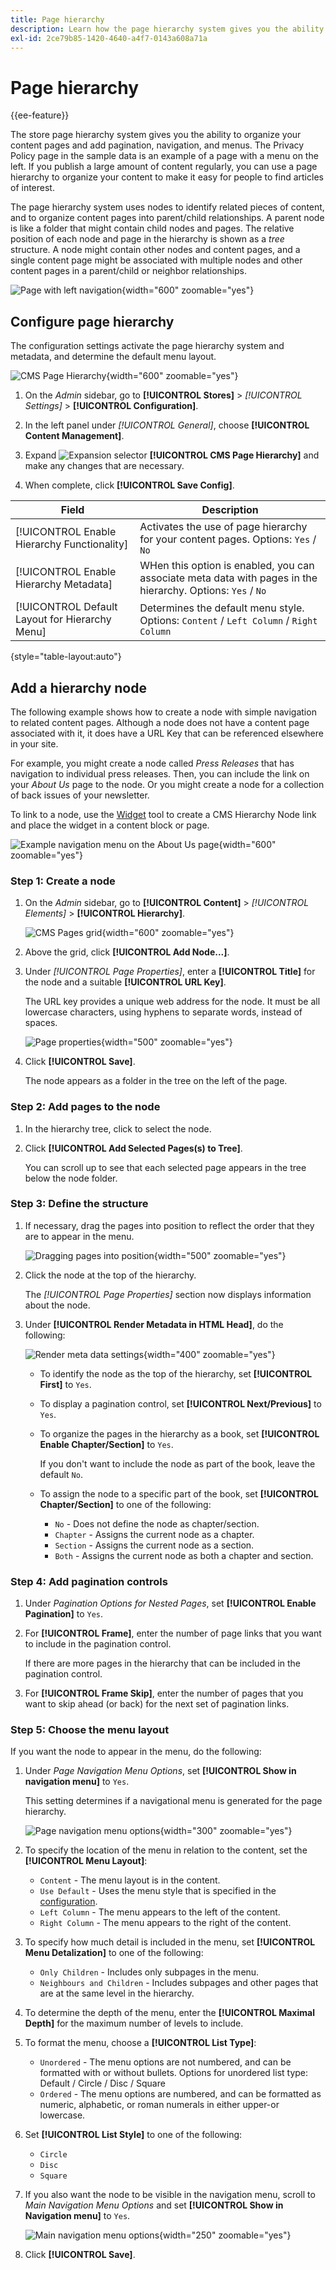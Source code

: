 ```yaml
---
title: Page hierarchy
description: Learn how the page hierarchy system gives you the ability to organize your content pages and add pagination, navigation, and menus.
exl-id: 2ce79b85-1420-4640-a4f7-0143a608a71a
---
```

# Page hierarchy

{{ee-feature}}

The store page hierarchy system gives you the ability to organize your content pages and add pagination, navigation, and menus. The Privacy Policy page in the sample data is an example of a page with a menu on the left. If you publish a large amount of content regularly, you can use a page hierarchy to organize your content to make it easy for people to find articles of interest.

The page hierarchy system uses nodes to identify related pieces of content, and to organize content pages into parent/child relationships. A parent node is like a folder that might contain child nodes and pages. The relative position of each node and page in the hierarchy is shown as a _tree_ structure. A node might contain other nodes and content pages, and a single content page might be associated with multiple nodes and other content pages in a parent/child or neighbor relationships.

![Page with left navigation](./assets/storefront-privacy-policy.png){width="600" zoomable="yes"}

## Configure page hierarchy

The configuration settings activate the page hierarchy system and metadata, and determine the default menu layout.

![CMS Page Hierarchy](./assets/content-management-cms-page-hierarchy.png){width="600" zoomable="yes"}

1. On the _Admin_ sidebar, go to **[!UICONTROL Stores]** > _[!UICONTROL Settings]_ > **[!UICONTROL Configuration]**.

1. In the left panel under _[!UICONTROL General]_, choose **[!UICONTROL Content Management]**.

1. Expand ![Expansion selector](../assets/icon-display-expand.png) **[!UICONTROL CMS Page Hierarchy]**  and make any changes that are necessary.

1. When complete, click **[!UICONTROL Save Config]**.

|Field|Description|
|--- |--- |
|[!UICONTROL Enable Hierarchy Functionality]|Activates the use of page hierarchy for your content pages. Options: `Yes` / `No`|
|[!UICONTROL Enable Hierarchy Metadata]|WHen this option is enabled, you can associate meta data with pages in the hierarchy. Options: `Yes` / `No`|
|[!UICONTROL Default Layout for Hierarchy Menu]|Determines the default menu style. Options: `Content` / `Left Column` / `Right Column`|

{style="table-layout:auto"}

## Add a hierarchy node

The following example shows how to create a node with simple navigation to related content pages. Although a node does not have a content page associated with it, it does have a URL Key that can be referenced elsewhere in your site.

For example, you might create a node called _Press Releases_ that has navigation to individual press releases. Then, you can include the link on your _About Us_ page to the node. Or you might create a node for a collection of back issues of your newsletter.

To link to a node, use the [Widget](widgets.md) tool to create a CMS Hierarchy Node link and place the widget in a content block or page.

![Example navigation menu on the About Us page](./assets/page-navigation-storefront.png){width="600" zoomable="yes"}

### Step 1: Create a node

1. On the _Admin_ sidebar, go to **[!UICONTROL Content]** > _[!UICONTROL Elements]_ > **[!UICONTROL Hierarchy]**.

   ![CMS Pages grid](./assets/page-hierarchy-cms-pages.png){width="600" zoomable="yes"}

1. Above the grid, click **[!UICONTROL Add Node...]**.

1. Under _[!UICONTROL Page Properties]_, enter a **[!UICONTROL Title]** for the node and a suitable **[!UICONTROL URL Key]**.

   The URL key provides a unique web address for the node. It must be all lowercase characters, using hyphens to separate words, instead of spaces.

   ![Page properties](./assets/page-hierarchy-add-node-page-properties.png){width="500" zoomable="yes"}

1. Click **[!UICONTROL Save]**.

   The node appears as a folder in the tree on the left of the page.

### Step 2: Add pages to the node

1. In the hierarchy tree, click to select the node.

1. Click **[!UICONTROL Add Selected Pages(s) to Tree]**.

   You can scroll up to see that each selected page appears in the tree below the node folder.

### Step 3: Define the structure

1. If necessary, drag the pages into position to reflect the order that they are to appear in the menu.

   ![Dragging pages into position](./assets/page-hierarchy-drag-to-position.png){width="500" zoomable="yes"}

1. Click the node at the top of the hierarchy.

   The _[!UICONTROL Page Properties]_ section now displays information about the node.

1. Under **[!UICONTROL Render Metadata in HTML Head]**, do the following:

   ![Render meta data settings](./assets/page-hierarchy-render-metadata.png){width="400" zoomable="yes"}

   - To identify the node as the top of the hierarchy, set **[!UICONTROL First]** to `Yes`.

   - To display a pagination control, set **[!UICONTROL Next/Previous]** to `Yes`.

   - To organize the pages in the hierarchy as a book, set **[!UICONTROL Enable Chapter/Section]** to `Yes`.

      If you don't want to include the node as part of the book, leave the default `No`.

   - To assign the node to a specific part of the book, set **[!UICONTROL Chapter/Section]** to one of the following:

      - `No` - Does not define the node as chapter/section.
      - `Chapter` - Assigns the current node as a chapter.
      - `Section` - Assigns the current node as a section.
      - `Both` - Assigns the current node as both a chapter and section.

### Step 4: Add pagination controls

1. Under _Pagination Options for Nested Pages_, set **[!UICONTROL Enable Pagination]** to `Yes`.

1. For **[!UICONTROL Frame]**, enter the number of page links that you want to include in the pagination control.

   If there are more pages in the hierarchy that can be included in the pagination control.

1. For **[!UICONTROL Frame Skip]**, enter the number of pages that you want to skip ahead (or back) for the next set of pagination links.

### Step 5: Choose the menu layout

If you want the node to appear in the menu, do the following:

1. Under _Page Navigation Menu Options_, set **[!UICONTROL Show in navigation menu]** to `Yes`.

   This setting determines if a navigational menu is generated for the page hierarchy.

   ![Page navigation menu options](./assets/page-hierarchy-page-navigation-menu-options.png){width="300" zoomable="yes"}

1. To specify the location of the menu in relation to the content, set the **[!UICONTROL Menu Layout]**:

   - `Content` - The menu layout is in the content.
   - `Use Default` - Uses the menu style that is specified in the [configuration](../configuration-reference/general/content-management.md).
   - `Left Column` - The menu appears to the left of the content.
   - `Right Column` - The menu appears to the right of the content.

1. To specify how much detail is included in the menu, set **[!UICONTROL Menu Detalization]** to one of the following:

   - `Only Children` - Includes only subpages in the menu.
   - `Neighbours and Children` - Includes subpages and other pages that are at the same level in the hierarchy.

1. To determine the depth of the menu, enter the **[!UICONTROL Maximal Depth]** for the maximum number of levels to include.

1. To format the menu, choose a **[!UICONTROL List Type]**:

   - `Unordered` - The menu options are not numbered, and can be formatted with or without bullets. Options for unordered list type: Default / Circle / Disc / Square 
   - `Ordered` - The menu options are numbered, and can be formatted as numeric, alphabetic, or roman numerals in either upper-or lowercase.

1. Set **[!UICONTROL List Style]** to one of the following:

   - `Circle`
   - `Disc`
   - `Square`

1. If you also want the node to be visible in the navigation menu, scroll to _Main Navigation Menu Options_ and set **[!UICONTROL Show in Navigation menu]** to `Yes`.

   ![Main navigation menu options](./assets/page-hierarchy-main-navigation-menu-options.png){width="250" zoomable="yes"}

1. Click **[!UICONTROL Save]**.
